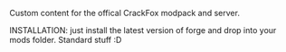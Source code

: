Custom content for the offical CrackFox modpack and server.

INSTALLATION:
just install the latest version of forge and drop into your mods folder. Standard stuff :D

